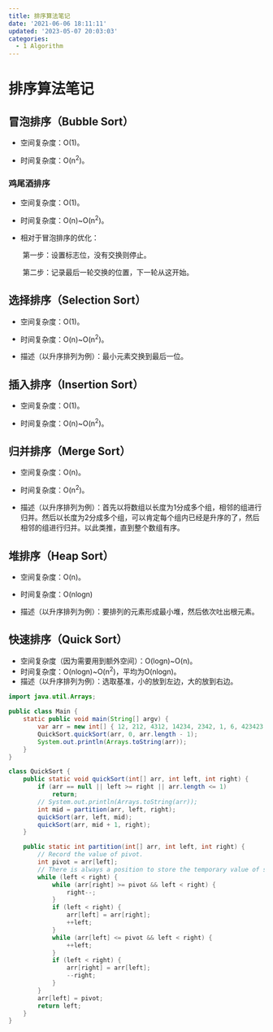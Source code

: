 ```yaml
---
title: 排序算法笔记
date: '2021-06-06 18:11:11'
updated: '2023-05-07 20:03:03'
categories:
  - 1 Algorithm
---
```

# 排序算法笔记

## 冒泡排序（Bubble Sort）

- 空间复杂度：O(1)。

- 时间复杂度：O(n<sup>2</sup>)。

### 鸡尾酒排序

- 空间复杂度：O(1)。

- 时间复杂度：O(n)~O(n<sup>2</sup>)。

- 相对于冒泡排序的优化：

　　第一步：设置标志位，没有交换则停止。

　　第二步：记录最后一轮交换的位置，下一轮从这开始。

## 选择排序（Selection Sort）

- 空间复杂度：O(1)。

- 时间复杂度：O(n)~O(n<sup>2</sup>)。

- 描述（以升序排列为例）：最小元素交换到最后一位。

## 插入排序（Insertion Sort）

- 空间复杂度：O(1)。

- 时间复杂度：O(n)~O(n<sup>2</sup>)。

## 归并排序（Merge Sort）

- 空间复杂度：O(n)。

- 时间复杂度：O(n<sup>2</sup>)。
- 描述（以升序排列为例）：首先以将数组以长度为1分成多个组，相邻的组进行归并。然后以长度为2分成多个组，可以肯定每个组内已经是升序的了，然后相邻的组进行归并。以此类推，直到整个数组有序。

## 堆排序（Heap Sort）

- 空间复杂度：O(n)。

- 时间复杂度：O(nlogn)

- 描述（以升序排列为例）：要排列的元素形成最小堆，然后依次吐出根元素。　

## 快速排序（Quick Sort）

- 空间复杂度（因为需要用到额外空间）：O(logn)~O(n)。
- 时间复杂度：O(nlogn)~O(n<sup>2</sup>)，平均为O(nlogn)。
- 描述（以升序排列为例）：选取基准，小的放到左边，大的放到右边。

```java
import java.util.Arrays;

public class Main {
    static public void main(String[] argv) {
        var arr = new int[] { 12, 212, 4312, 14234, 2342, 1, 6, 423423 };
        QuickSort.quickSort(arr, 0, arr.length - 1);
        System.out.println(Arrays.toString(arr));
    }
}

class QuickSort {
    public static void quickSort(int[] arr, int left, int right) {
        if (arr == null || left >= right || arr.length <= 1)
            return;
        // System.out.println(Arrays.toString(arr));
        int mid = partition(arr, left, right);
        quickSort(arr, left, mid);
        quickSort(arr, mid + 1, right);
    }

    public static int partition(int[] arr, int left, int right) {
		// Record the value of pivot.
        int pivot = arr[left];
        // There is always a position to store the temporary value of swaping in the array. Assign pivot to the position in the end.
        while (left < right) {
            while (arr[right] >= pivot && left < right) {
                right--;
            }
            if (left < right) {
                arr[left] = arr[right];
                ++left;
            }
            while (arr[left] <= pivot && left < right) {
                ++left;
            }
            if (left < right) {
                arr[right] = arr[left];
                --right;
            }
        }
        arr[left] = pivot;
        return left;
    }
}
```

